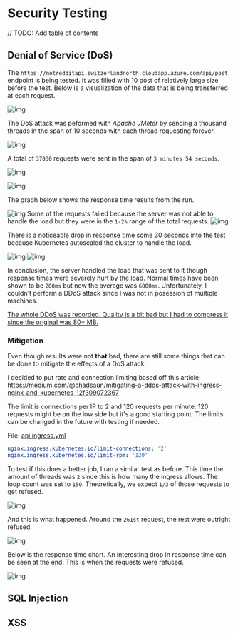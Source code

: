 # Security Testing

// TODO: Add table of contents

## Denial of Service (DoS)

The `https://notredditapi.switzerlandnorth.cloudapp.azure.com/api/post` endpoint is being tested. It was filled with 10 post of relatively large size before the test. Below is a visualization of the data that is being transferred at each request.

![img](img/2023-05-30-page-size.png)

The DoS attack was peformed with _Apache JMeter_ by sending a thousand threads in the span of 10 seconds with each thread requesting forever.

![img](img/2023-05-30-ddos-thread.png)

A total of `37030` requests were sent in the span of `3 minutes 54 seconds`.

![img](img/2023-05-30-ddos-length.png)

![img](img/2023-05-30-ddos-amount-of-requests.png)

The graph below shows the response time results from the run.

![img](img/2023-05-30-ddos-response.png)
Some of the requests failed because the server was not able to handle the load but they were in the `1-2%` range of the total requests.
![img](img/2023-05-30-failures.png)

There is a noticeable drop in response time some 30 seconds into the test because Kubernetes autoscaled the cluster to handle the load.

![img](img/2023-05-30-scale.png)
![img](img/2023-05-30-scale-2.png)

In conclusion, the server handled the load that was sent to it though response times were severely hurt by the load. Normal times have been shown to be `200ms` but now the average was `6000ms`. Unfortunately, I couldn't perform a DDoS attack since I was not in posession of multiple machines.

[The whole DDoS was recorded. Quality is a bit bad but I had to compress it since the original was 80+ MB.](img/DoS%20Attack_compressed.mp4)

### Mitigation

Even though results were not **that** bad, there are still some things that can be done to mitigate the effects of a DoS attack.

I decided to put rate and connection limiting based off this article: https://medium.com/@chadsaun/mitigating-a-ddos-attack-with-ingress-nginx-and-kubernetes-12f309072367

The limit is connections per IP to 2 and 120 requests per minute. 120 requests might be on the low side but it's a good starting point. The limits can be changed in the future with testing if needed.

File: [api.ingress.yml](../k8s/api-ingress.yml)
```yaml
nginx.ingress.kubernetes.io/limit-connections: '2'
nginx.ingress.kubernetes.io/limit-rpm: '120'
```

To test if this does a better job, I ran a similar test as before. This time the amount of threads was `2` since this is how many the ingress allows. The loop count was set to `150`. Theoretically, we expect `1/3` of those requests to get refused.

![img](img/2023-05-30-ddos-mitigation-thread.png)

And this is what happened. Around the `261st` request, the rest were outright refused.

![img](img/2023-05-30-ddos-mitigation-table.png)

Below is the response time chart. An interesting drop in response time can be seen at the end. This is when the requests were refused.

![img](img/2023-05-30-ddos-mitigation-result.png)

## SQL Injection

## XSS
